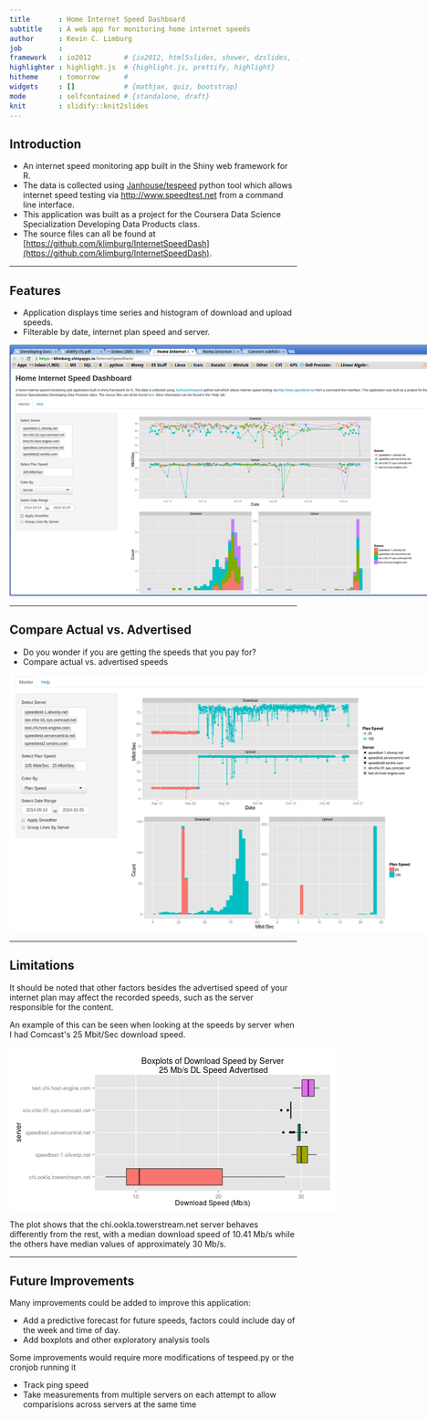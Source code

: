 ```yaml
---
title       : Home Internet Speed Dashboard
subtitle    : A web app for monitoring home internet speeds
author      : Kevin C. Limburg
job         : 
framework   : io2012        # {io2012, html5slides, shower, dzslides, ...}
highlighter : highlight.js  # {highlight.js, prettify, highlight}
hitheme     : tomorrow      # 
widgets     : []            # {mathjax, quiz, bootstrap}
mode        : selfcontained # {standalone, draft}
knit        : slidify::knit2slides
---
```


<!-- Limit image width and height -->
<style type='text/css'>
img {
    max-height: 500px;
    max-width: 800px;
}
</style>

<!-- Center image on slide -->
<script src="http://ajax.aspnetcdn.com/ajax/jQuery/jquery-1.7.min.js"></script>
<script type='text/javascript'>
$(function() {
    $("p:has(img)").addClass('centered');
});
</script>    

## Introduction

* An internet speed monitoring app built in the Shiny web framework for R. 
* The data is collected using [Janhouse/tespeed](https://github.com/Janhouse/tespeed) python tool which allows internet speed testing via http://www.speedtest.net from a command line interface.
* This application was built as a project for the Coursera Data Science Specialization Developing Data Products class.
* The source files can all be found at [https://github.com/klimburg/InternetSpeedDash](https://github.com/klimburg/InternetSpeedDash).

---

## Features

* Application displays time series and histogram of download and upload speeds.
* Filterable by date, internet plan speed and server.

![screenCap](assets/img/ScreenCap.png)


---

## Compare Actual vs. Advertised 

* Do you wonder if you are getting the speeds that you pay for?
* Compare actual vs. advertised speeds

![compare plans](assets/img/ComparePlans.png)


---

## Limitations

It should be noted that other factors besides the advertised speed of your internet plan may affect the recorded speeds, such as the server responsible for the content.

An example of this can be seen when looking at the speeds by server when I had Comcast's 25 Mbit/Sec download speed. 

<img src="assets/fig/slowServer.png" title="plot of chunk slowServer" alt="plot of chunk slowServer" style="display: block; margin: auto;" />

The plot shows that the chi.ookla.towerstream.net server behaves differently from the rest, with a median download speed of 10.41 Mb/s while the others have median values of approximately 30 Mb/s. 

---

## Future Improvements

Many improvements could be added to improve this application:
* Add a predictive forecast for future speeds, factors could include day of the week and time of day.
* Add boxplots and other exploratory analysis tools

Some improvements would require more modifications of tespeed.py or the cronjob running it
* Track ping speed
* Take measurements from multiple servers on each attempt to allow comparisions across servers at the same time


